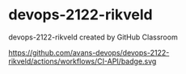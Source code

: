 # devops-2122-rikveld
devops-2122-rikveld created by GitHub Classroom

https://github.com/avans-devops/devops-2122-rikveld/actions/workflows/CI-API/badge.svg
